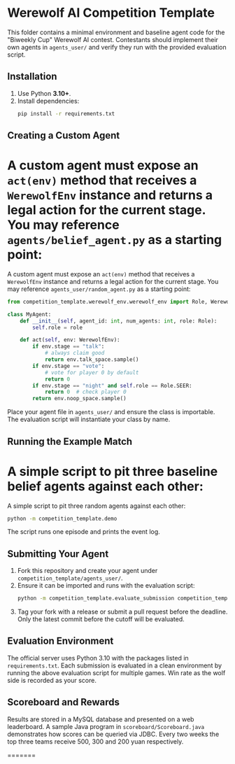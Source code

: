# Werewolf AI Competition Template

This folder contains a minimal environment and baseline agent code for the "Biweekly Cup" Werewolf AI contest. Contestants should implement their own agents in `agents_user/` and verify they run with the provided evaluation script.

## Installation

1. Use Python **3.10+**.
2. Install dependencies:
   ```bash
   pip install -r requirements.txt
   ```

## Creating a Custom Agent

<!-- <<<<<<< fvt4qy-codex/提供狼人杀ai竞赛代码提交及测评方法 -->
A custom agent must expose an `act(env)` method that receives a `WerewolfEnv` instance and returns a legal action for the current stage. You may reference `agents/belief_agent.py` as a starting point:
=======
A custom agent must expose an `act(env)` method that receives a `WerewolfEnv` instance and returns a legal action for the current stage. You may reference `agents_user/random_agent.py` as a starting point:
<!-- >>>>>>> main -->

```python
from competition_template.werewolf_env.werewolf_env import Role, WerewolfEnv

class MyAgent:
    def __init__(self, agent_id: int, num_agents: int, role: Role):
        self.role = role

    def act(self, env: WerewolfEnv):
        if env.stage == "talk":
            # always claim good
            return env.talk_space.sample()
        if env.stage == "vote":
            # vote for player 0 by default
            return 0
        if env.stage == "night" and self.role == Role.SEER:
            return 0  # check player 0
        return env.noop_space.sample()
```

Place your agent file in `agents_user/` and ensure the class is importable. The evaluation script will instantiate your class by name.

## Running the Example Match

<!-- <<<<<<< fvt4qy-codex/提供狼人杀ai竞赛代码提交及测评方法 -->
A simple script to pit three baseline belief agents against each other:
=======
A simple script to pit three random agents against each other:
<!-- >>>>>>> main -->

```bash
python -m competition_template.demo
```

The script runs one episode and prints the event log.

## Submitting Your Agent

1. Fork this repository and create your agent under `competition_template/agents_user/`.
2. Ensure it can be imported and runs with the evaluation script:
   ```bash
   python -m competition_template.evaluate_submission competition_template.agents_user.my_agent.MyAgent
   ```
3. Tag your fork with a release or submit a pull request before the deadline. Only the latest commit before the cutoff will be evaluated.

## Evaluation Environment

The official server uses Python 3.10 with the packages listed in `requirements.txt`.
Each submission is evaluated in a clean environment by running the above evaluation script for multiple games. Win rate as the wolf side is recorded as your score.

## Scoreboard and Rewards

Results are stored in a MySQL database and presented on a web leaderboard. A sample Java program in `scoreboard/Scoreboard.java` demonstrates how scores can be queried via JDBC. Every two weeks the top three teams receive 500, 300 and 200 yuan respectively.
<!-- <<<<<<< fvt4qy-codex/提供狼人杀ai竞赛代码提交及测评方法 -->
=======

<!-- >>>>>>> main -->
